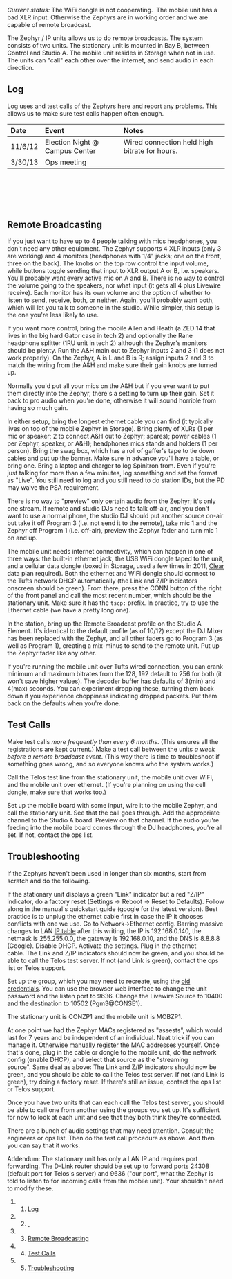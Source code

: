 *Current status:* The WiFi dongle is not cooperating.  The mobile unit has a bad XLR input. Otherwise the Zephyrs are in working order and we are capable of remote broadcast.

The Zephyr / IP units allows us to do remote broadcasts. The system consists of two units. The stationary unit is mounted in Bay B, between Control and Studio A. The mobile unit resides in Storage when not in use. The units can "call" each other over the internet, and send audio in each direction.

Log
---

Log uses and test calls of the Zephyrs here and report any problems. This allows us to make sure test calls happen often enough.

|Date|Event|Notes|
|:---|:----|:----|
|11/6/12|Election Night @ Campus Center|Wired connection held high bitrate for hours.|
|3/30/13|Ops meeting| |

 

 
-

Remote Broadcasting
-------------------

If you just want to have up to 4 people talking with mics headphones, you don't need any other equipment. The Zephyr supports 4 XLR inputs (only 3 are working) and 4 monitors (headphones with 1/4" jacks; one on the front, three on the back). The knobs on the top row control the input volume, while buttons toggle sending that input to XLR output A or B, i.e. speakers. You'll probably want every active mic on A and B. There is no way to control the volume going to the speakers, nor what input (it gets all 4 plus Livewire receive). Each monitor has its own volume and the option of whether to listen to send, receive, both, or neither. Again, you'll probably want both, which will let you talk to someone in the studio. While simpler, this setup is the one you're less likely to use.

If you want more control, bring the mobile Allen and Heath (a ZED 14 that lives in the big hard Gator case in tech 2) and optionally the Rane headphone splitter (1RU unit in tech 2) although the Zephyr's monitors should be plenty. Run the A&H main out to Zephyr inputs 2 and 3 (1 does not work properly). On the Zephyr, A is L and B is R; assign inputs 2 and 3 to match the wiring from the A&H and make sure their gain knobs are turned up.

Normally you'd put all your mics on the A&H but if you ever want to put them directly into the Zephyr, there's a setting to turn up their gain. Set it back to pro audio when you're done, otherwise it will sound horrible from having so much gain.

In either setup, bring the longest ethernet cable you can find (it typically lives on top of the mobile Zephyr in Storage). Bring plenty of XLRs (1 per mic or speaker; 2 to connect A&H out to Zephyr; spares); power cables (1 per Zephyr, speaker, or A&H); headphones mics stands and holders (1 per person). Bring the swag box, which has a roll of gaffer's tape to tie down cables and put up the banner. Make sure in advance you'll have a table, or bring one. Bring a laptop and charger to log Spinitron from. Even if you're just talking for more than a few minutes, log something and set the format as "Live". You still need to log and you still need to do station IDs, but the PD may waive the PSA requirement.

There is no way to "preview" only certain audio from the Zephyr; it's only one stream. If remote and studio DJs need to talk off-air, and you don't want to use a normal phone, the studio DJ should put another source on-air but take it off Program 3 (i.e. not send it to the remote), take mic 1 and the Zephyr off Program 1 (i.e. off-air), preview the Zephyr fader and turn mic 1 on and up.

The mobile unit needs internet connectivity, which can happen in one of three ways: the built-in ethernet jack, the USB WiFi dongle taped to the unit, and a cellular data dongle (boxed in Storage, used a few times in 2011, [Clear](http://www.clear.com/ "http://www.clear.com/") data plan required). Both the ethernet and WiFi dongle should connect to the Tufts network DHCP automatically (the Link and Z/IP indicators onscreen should be green). From there, press the CONN button of the right of the front panel and call the most recent number, which should be the stationary unit. Make sure it has the `tscp:` prefix. In practice, try to use the Ethernet cable (we have a pretty long one).

In the station, bring up the Remote Broadcast profile on the Studio A Element. It's identical to the default profile (as of 10/12) except the DJ Mixer has been replaced with the Zephyr, and all other faders go to Program 3 (as well as Program 1), creating a mix-minus to send to the remote unit. Put up the Zephyr fader like any other.

If you're running the mobile unit over Tufts wired connection, you can crank minimum and maximum bitrates from the 128, 192 default to 256 for both (it won't save higher values). The decoder buffer has defaults of 3(min) and 4(max) seconds. You can experiment dropping these, turning them back down if you experience choppiness indicating dropped packets. Put them back on the defaults when you're done.

Test Calls
----------

Make test calls *more frequently than every 6 months*. (This ensures all the registrations are kept current.) Make a test call between the units *a week before a remote broadcast event*. (This way there is time to troubleshoot if something goes wrong, and so everyone knows who the system works.)

Call the Telos test line from the stationary unit, the mobile unit over WiFi, and the mobile unit over ethernet. (If you're planning on using the cell dongle, make sure that works too.)

Set up the mobile board with some input, wire it to the mobile Zephyr, and call the stationary unit. See that the call goes through. Add the appropriate channel to the Studio A board. Preview on that channel. If the audio you're feeding into the mobile board comes through the DJ headphones, you're all set. If not, contact the ops list.

Troubleshooting
---------------

If the Zephyrs haven't been used in longer than six months, start from scratch and do the following.

If the stationary unit displays a green "Link" indicator but a red "Z/IP" indicator, do a factory reset (Settings -\> Reboot -\> Reset to Defaults). Follow along in the manual's quickstart guide (google for the latest version). Best practice is to unplug the ethernet cable first in case the IP it chooses conflicts with one we use. Go to Network-\>Ethernet config. Barring massive changes to LAN [IP table](https://wiki.wmfo.org/index.php?title=Operations/Diagrams_%26_Tables/IP_Address_Space "IP Address Space") after this writing, the IP is 192.168.0.140, the netmask is 255.255.0.0, the gateway is 192.168.0.10, and the DNS is 8.8.8.8 (Google). Disable DHCP. Activate the settings. Plug in the ethernet cable. The Link and Z/IP indicators should now be green, and you should be able to call the Telos test server. If not (and Link is green), contact the ops list or Telos support.

Set up the group, which you may need to recreate, using the [old credentials](https://wiki.wmfo.org/Operations/Credentials/Internal_Credentials#Zephyr_IP_Unit "https://wiki.wmfo.org/Operations/Credentials/Internal_Credentials#Zephyr_IP_Unit"). You can use the browser web interface to change the unit password and the listen port to 9636. Change the Livewire Source to 10400 and the destination to 10502 (Pgm3@CONSE1).

The stationary unit is CONZP1 and the mobile unit is MOBZP1.

At one point we had the Zephyr MACs registered as "assests", which would last for 7 years and be independent of an individual. Neat trick if you can manage it. Otherwise [manually register](http://it.tufts.edu/nonreg "http://it.tufts.edu/nonreg") the MAC addresses yourself. Once that's done, plug in the cable or dongle to the mobile unit, do the network config (enable DHCP), and select that source as the "streaming source". Same deal as above: The Link and Z/IP indicators should now be green, and you should be able to call the Telos test server. If not (and Link is green), try doing a factory reset. If there's still an issue, contact the ops list or Telos support.

Once you have two units that can each call the Telos test server, you should be able to call one from another using the groups you set up. It's sufficient for now to look at each unit and see that they both think they're connected.

There are a bunch of audio settings that may need attention. Consult the engineers or ops list. Then do the test call procedure as above. And then you can say that it works.

Addendum: The stationary unit has only a LAN IP and requires port forwarding. The D-Link router should be set up to forward ports 24308 (default port for Telos's server) and 9636 ("our port", what the Zephyr is told to listen to for incoming calls from the mobile unit). Your shouldn't need to modify these.

1.  1. [Log](#Log)
2.  2. [ ](#)
3.  3. [Remote Broadcasting](#Remote_Broadcasting)
4.  4. [Test Calls](#Test_Calls)
5.  5. [Troubleshooting](#Troubleshooting)

